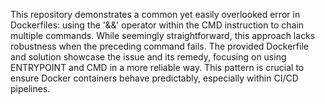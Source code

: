 This repository demonstrates a common yet easily overlooked error in Dockerfiles: using the '&&' operator within the CMD instruction to chain multiple commands. While seemingly straightforward, this approach lacks robustness when the preceding command fails.  The provided Dockerfile and solution showcase the issue and its remedy, focusing on using ENTRYPOINT and CMD in a more reliable way. This pattern is crucial to ensure Docker containers behave predictably, especially within CI/CD pipelines.